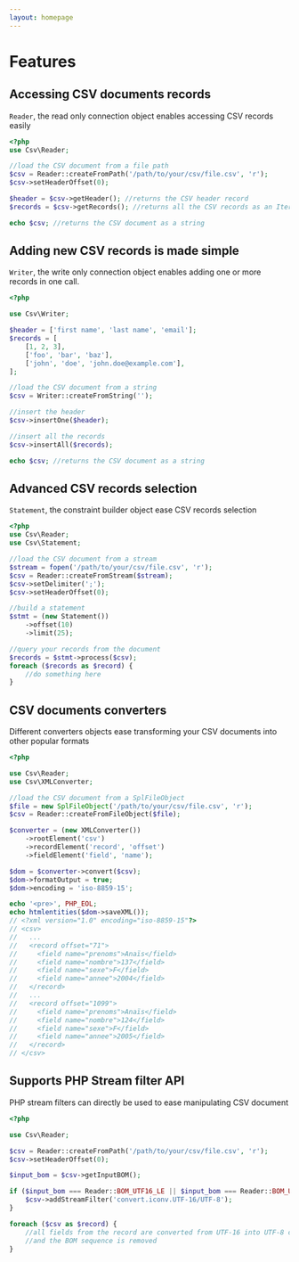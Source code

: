 ```yaml
---
layout: homepage
---
```


# Features

## Accessing CSV documents records

`Reader`, the read only connection object enables accessing CSV records easily

~~~php
<?php
use Csv\Reader;

//load the CSV document from a file path
$csv = Reader::createFromPath('/path/to/your/csv/file.csv', 'r');
$csv->setHeaderOffset(0);

$header = $csv->getHeader(); //returns the CSV header record
$records = $csv->getRecords(); //returns all the CSV records as an Iterator object

echo $csv; //returns the CSV document as a string
~~~

## Adding new CSV records is made simple

`Writer`, the write only connection object enables adding one or more records in one call.

~~~php
<?php

use Csv\Writer;

$header = ['first name', 'last name', 'email'];
$records = [
    [1, 2, 3],
    ['foo', 'bar', 'baz'],
    ['john', 'doe', 'john.doe@example.com'],
];

//load the CSV document from a string
$csv = Writer::createFromString('');

//insert the header
$csv->insertOne($header);

//insert all the records
$csv->insertAll($records);

echo $csv; //returns the CSV document as a string
~~~

## Advanced CSV records selection

`Statement`, the constraint builder object ease CSV records selection

~~~php
<?php
use Csv\Reader;
use Csv\Statement;

//load the CSV document from a stream
$stream = fopen('/path/to/your/csv/file.csv', 'r');
$csv = Reader::createFromStream($stream);
$csv->setDelimiter(';');
$csv->setHeaderOffset(0);

//build a statement
$stmt = (new Statement())
    ->offset(10)
    ->limit(25);

//query your records from the document
$records = $stmt->process($csv);
foreach ($records as $record) {
    //do something here
}
~~~

## CSV documents converters

Different converters objects ease transforming your CSV documents into other popular formats

~~~php
<?php

use Csv\Reader;
use Csv\XMLConverter;

//load the CSV document from a SplFileObject
$file = new SplFileObject('/path/to/your/csv/file.csv', 'r');
$csv = Reader::createFromFileObject($file);

$converter = (new XMLConverter())
    ->rootElement('csv')
    ->recordElement('record', 'offset')
    ->fieldElement('field', 'name');

$dom = $converter->convert($csv);
$dom->formatOutput = true;
$dom->encoding = 'iso-8859-15';

echo '<pre>', PHP_EOL;
echo htmlentities($dom->saveXML());
// <?xml version="1.0" encoding="iso-8859-15"?>
// <csv>
//   ...
//   <record offset="71">
//     <field name="prenoms">Anaïs</field>
//     <field name="nombre">137</field>
//     <field name="sexe">F</field>
//     <field name="annee">2004</field>
//   </record>
//   ...
//   <record offset="1099">
//     <field name="prenoms">Anaïs</field>
//     <field name="nombre">124</field>
//     <field name="sexe">F</field>
//     <field name="annee">2005</field>
//   </record>
// </csv>
~~~

## Supports PHP Stream filter API

PHP stream filters can directly be used to ease manipulating CSV document

~~~php
<?php

use Csv\Reader;

$csv = Reader::createFromPath('/path/to/your/csv/file.csv', 'r');
$csv->setHeaderOffset(0);

$input_bom = $csv->getInputBOM();

if ($input_bom === Reader::BOM_UTF16_LE || $input_bom === Reader::BOM_UTF16_BE) {
    $csv->addStreamFilter('convert.iconv.UTF-16/UTF-8');
}

foreach ($csv as $record) {
    //all fields from the record are converted from UTF-16 into UTF-8 charset
    //and the BOM sequence is removed
}
~~~